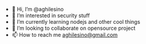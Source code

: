 - 👋 Hi, I’m @aghilesino
- 👀 I’m interested in security stuff
- 🌱 I’m currently learning nodejs and other cool things
- 💞️ I’m looking to collaborate on opensource project
- 📫 How to reach me aghilesino@gmail.com

<!---
aghilesino/aghilesino is a ✨ special ✨ repository because its `README.md` (this file) appears on your GitHub profile.
You can click the Preview link to take a look at your changes.
--->
